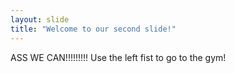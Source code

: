 ```yaml
---
layout: slide
title: "Welcome to our second slide!"
---
```

ASS WE CAN!!!!!!!!!
Use the left fist to go to the gym!
